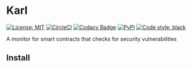 # Karl

[![License: MIT](https://img.shields.io/badge/License-MIT-blue.svg)](https://opensource.org/licenses/MIT)
[![CircleCI](https://circleci.com/gh/ConsenSys/karl.svg?style=shield)](https://circleci.com/gh/ConsenSys/karl) 
[![Codacy Badge](https://api.codacy.com/project/badge/Grade/056430d247d84f1ea5995f5b87766b2f)](https://app.codacy.com/app/lucadanielcostin/karl)
[![PyPI](https://img.shields.io/pypi/v/karl.svg)](https://pypi.org/project/karl/)
[![Code style: black](https://img.shields.io/badge/code%20style-black-000000.svg)](https://github.com/ambv/black)

A monitor for smart contracts that checks for security vulnerabilities

## Install

```shell

```
